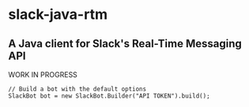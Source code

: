 # slack-java-rtm
## A Java client for Slack's Real-Time Messaging API

WORK IN PROGRESS

    // Build a bot with the default options
    SlackBot bot = new SlackBot.Builder("API TOKEN").build();
    
